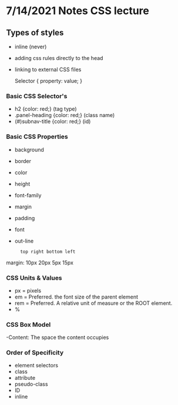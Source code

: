 # 7/14/2021 Notes CSS lecture

## Types of styles
- inline (never)
- adding css rules directly to the head 
- linking to external CSS files

    
    Selector {
      property: value;
    }
  
### Basic CSS Selector's
- h2 {color: red;} (tag type)
- .panel-heading {color: red;} (class name)
- (#)subnav-title {color: red;} (id)

### Basic CSS Properties
- background
- border
- color
- height
- font-family
- margin
- padding
- font
- out-line

        top right bottom left
margin: 10px 20px 5px 15px


### CSS Units & Values
- px = pixels
- em = Preferred. the font size of the parent element
- rem = Preferred. A relative unit of measure or the ROOT element.
- %

### CSS Box Model

-Content: The space the content occupies


### Order of Specificity

- element selectors
- class 
- attribute
- pseudo-class
- ID
- inline







